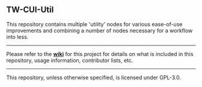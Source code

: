 ## TW-CUI-Util
This repository contains multiple 'utility' nodes for various ease-of-use improvements and combining a number of nodes necessary for a workflow into less.

---

Please refer to the [**wiki**](https://github.com/TW-CUI/TW-CUI-Util/wiki) for this project for details on what is included in this repository, usage information, 
contributor lists, etc.

---

This repository, unless otherwise specified, is licensed under GPL-3.0.
